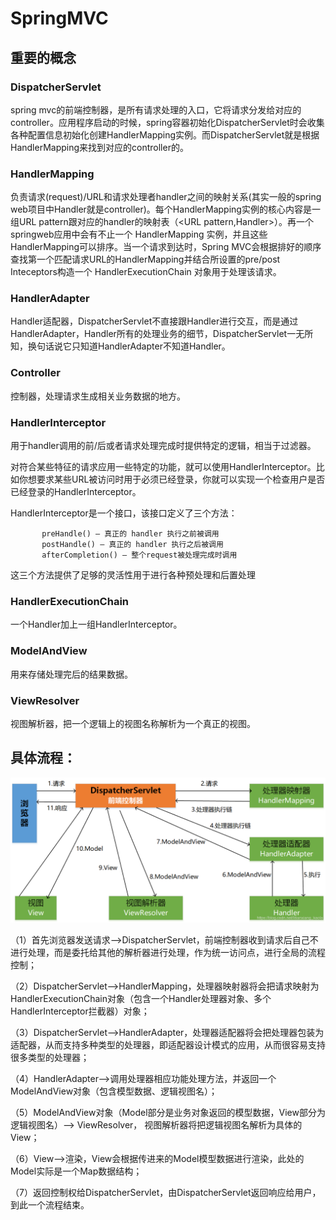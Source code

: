 # SpringMVC

## 重要的概念

### DispatcherServlet

spring mvc的前端控制器，是所有请求处理的入口，它将请求分发给对应的controller。应用程序启动的时候，spring容器初始化DispatcherServlet时会收集各种配置信息初始化创建HandlerMapping实例。而DispatcherServlet就是根据HandlerMapping来找到对应的controller的。

### HandlerMapping

负责请求(request)/URL和请求处理者handler之间的映射关系(其实一般的spring web项目中Handler就是controller)。每个HandlerMapping实例的核心内容是一组URL pattern跟对应的handler的映射表（<URL pattern,Handler>）。再一个springweb应用中会有不止一个 HandlerMapping 实例，并且这些HandlerMapping可以排序。当一个请求到达时，Spring MVC会根据排好的顺序查找第一个匹配请求URL的HandlerMapping并结合所设置的pre/post Inteceptors构造一个 HandlerExecutionChain 对象用于处理该请求。

### HandlerAdapter

Handler适配器，DispatcherServlet不直接跟Handler进行交互，而是通过HandlerAdapter，Handler所有的处理业务的细节，DispatcherServlet一无所知，换句话说它只知道HandlerAdapter不知道Handler。

### Controller

控制器，处理请求生成相关业务数据的地方。

### HandlerInterceptor

用于handler调用的前/后或者请求处理完成时提供特定的逻辑，相当于过滤器。

对符合某些特征的请求应用一些特定的功能，就可以使用HandlerInterceptor。比如你想要求某些URL被访问时用于必须已经登录，你就可以实现一个检查用户是否已经登录的HandlerInterceptor。

HandlerInterceptor是一个接口，该接口定义了三个方法：

           preHandle() – 真正的 handler 执行之前被调用
           postHandle() – 真正的 handler 执行之后被调用
           afterCompletion() – 整个request被处理完成时调用


这三个方法提供了足够的灵活性用于进行各种预处理和后置处理

### HandlerExecutionChain

一个Handler加上一组HandlerInterceptor。

### ModelAndView

用来存储处理完后的结果数据。

### ViewResolver

视图解析器，把一个逻辑上的视图名称解析为一个真正的视图。

## 具体流程：

![å¨è¿éæå¥å¾çæè¿°](20190630145911981.png)

（1）首先浏览器发送请求——>DispatcherServlet，前端控制器收到请求后自己不进行处理，而是委托给其他的解析器进行处理，作为统一访问点，进行全局的流程控制；

（2）DispatcherServlet——>HandlerMapping，处理器映射器将会把请求映射为HandlerExecutionChain对象（包含一个Handler处理器对象、多个HandlerInterceptor拦截器）对象；

（3）DispatcherServlet——>HandlerAdapter，处理器适配器将会把处理器包装为适配器，从而支持多种类型的处理器，即适配器设计模式的应用，从而很容易支持很多类型的处理器；

（4）HandlerAdapter——>调用处理器相应功能处理方法，并返回一个ModelAndView对象（包含模型数据、逻辑视图名）；

（5）ModelAndView对象（Model部分是业务对象返回的模型数据，View部分为逻辑视图名）——> ViewResolver， 视图解析器将把逻辑视图名解析为具体的View；

（6）View——>渲染，View会根据传进来的Model模型数据进行渲染，此处的Model实际是一个Map数据结构；

（7）返回控制权给DispatcherServlet，由DispatcherServlet返回响应给用户，到此一个流程结束。

